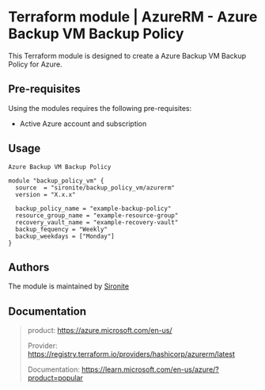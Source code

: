 # Terraform module | AzureRM - Azure Backup VM Backup Policy

This Terraform module is designed to create a Azure Backup VM Backup Policy for Azure.

## Pre-requisites

Using the modules requires the following pre-requisites:
 * Active Azure account and subscription 

## Usage

`Azure Backup VM Backup Policy`

```hcl
module "backup_policy_vm" {
  source  = "sironite/backup_policy_vm/azurerm"
  version = "X.x.x"

  backup_policy_name = "example-backup-policy"
  resource_group_name = "example-resource-group"
  recovery_vault_name = "example-recovery-vault"
  backup_fequency = "Weekly"
  backup_weekdays = ["Monday"]
}

```

## Authors

The module is maintained by [Sironite](https://github.com/sironite)

## Documentation

> product: https://azure.microsoft.com/en-us/
> 
> Provider: https://registry.terraform.io/providers/hashicorp/azurerm/latest
> 
> Documentation: https://learn.microsoft.com/en-us/azure/?product=popular
